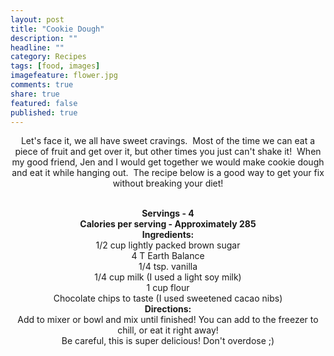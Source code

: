 ```yaml
---
layout: post
title: "Cookie Dough"
description: ""
headline: ""
category: Recipes
tags: [food, images]
imagefeature: flower.jpg
comments: true
share: true
featured: false
published: true
---
```


<p style="text-align: center;">Let's face it, we all have sweet cravings.  Most of the time we can eat a piece of fruit and get over it, but other times you just can't shake it!  When my good friend, Jen and I would get together we would make cookie dough and eat it while hanging out.  The recipe below is a good way to get your fix without breaking your diet!</p>

<center><img src="http://i1208.photobucket.com/albums/cc370/apegg23/cookie2.png" alt="" /></center>&nbsp;

<center><img src="http://i1208.photobucket.com/albums/cc370/apegg23/cookie.png" alt="" /></center><center></center><center></center><center><strong>Servings - 4</strong></center><center></center><center><strong>Calories per serving - Approximately 285</strong></center><center></center><center></center><center><strong>Ingredients:</strong></center><center>1/2 cup lightly packed brown sugar</center><center>
4 T Earth Balance</center><center>
1/4 tsp. vanilla</center><center>
1/4 cup milk (I used a light soy milk)</center><center>
1 cup flour</center><center>
Chocolate chips to taste (I used sweetened cacao nibs)</center><center></center><center></center><center><strong>Directions:</strong></center><center></center><center>Add to mixer or bowl and mix until finished! You can add to the freezer to chill, or eat it right away!</center><center></center><center>Be careful, this is super delicious! Don't overdose ;)</center>&nbsp;